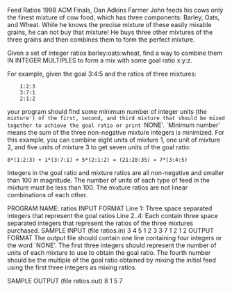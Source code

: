 Feed Ratios
1998 ACM Finals, Dan Adkins
Farmer John feeds his cows only the finest mixture of cow food, which has three components: Barley, Oats, and Wheat. While he knows the precise mixture of these easily mixable grains, he can not buy that mixture!
He buys three other mixtures of the three grains and then combines them to form the perfect mixture.

Given a set of integer ratios barley:oats:wheat, find a way to combine them IN INTEGER MULTIPLES to form a mix with some goal ratio x:y:z.

For example, given the goal 3:4:5 and the ratios of three mixtures:

        1:2:3
        3:7:1
        2:1:2
your program should find some minimum number of integer units (the `mixture') of the first, second, and third mixture that should be mixed together to achieve the goal ratio or print `NONE'.
`Minimum number' means the sum of the three non-negative mixture integers is minimized.
For this example, you can combine eight units of mixture 1, one unit of mixture 2, and five units of mixture 3 to get seven units of the goal ratio:

    8*(1:2:3) + 1*(3:7:1) + 5*(2:1:2) = (21:28:35) = 7*(3:4:5)
Integers in the goal ratio and mixture ratios are all non-negative and smaller than 100 in magnitude. The number of units of each type of feed in the mixture must be less than 100. The mixture ratios are not linear combinations of each other.

PROGRAM NAME: ratios
INPUT FORMAT
Line 1:	Three space separated integers that represent the goal ratios
Line 2..4:	Each contain three space separated integers that represent the ratios of the three mixtures purchased.
SAMPLE INPUT (file ratios.in)
3 4 5
1 2 3
3 7 1
2 1 2
OUTPUT FORMAT
The output file should contain one line containing four integers or the word `NONE'. The first three integers should represent the number of units of each mixture to use to obtain the goal ratio.
The fourth number should be the multiple of the goal ratio obtained by mixing the initial feed using the first three integers as mixing ratios.

SAMPLE OUTPUT (file ratios.out)
8 1 5 7